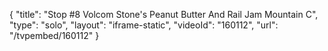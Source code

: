 {
    "title": "Stop #8 Volcom Stone's Peanut Butter And Rail Jam Mountain C",
    "type": "solo",
    "layout": "iframe-static",
    "videoId": "160112",
    "url": "\/tvpembed\/160112"
}
